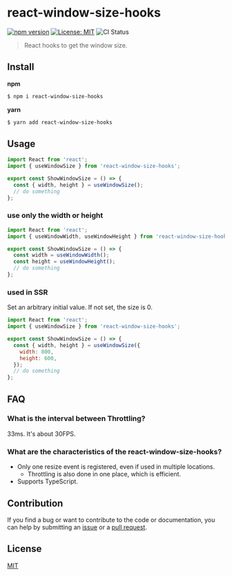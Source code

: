 # react-window-size-hooks

[![npm version](https://badge.fury.io/js/react-window-size-hooks.svg)](https://badge.fury.io/js/react-window-size-hooks)
[![License: MIT](https://img.shields.io/badge/License-MIT-green.svg)](https://opensource.org/licenses/MIT)
![CI Status](https://github.com/mya-ake/react-window-size-hooks/workflows/Main%20Workflow/badge.svg)

> React hooks to get the window size.

## Install

**npm**

```bash
$ npm i react-window-size-hooks
```

**yarn**

```bash
$ yarn add react-window-size-hooks
```

## Usage

```js
import React from 'react';
import { useWindowSize } from 'react-window-size-hooks';

export const ShowWindowSize = () => {
  const { width, height } = useWindowSize();
  // do something
};
```

### use only the width or height

```js
import React from 'react';
import { useWindowWidth, useWindowHeight } from 'react-window-size-hooks';

export const ShowWindowSize = () => {
  const width = useWindowWidth();
  const height = useWindowHeight();
  // do something
};
```

### used in SSR

Set an arbitrary initial value.
If not set, the size is 0.

```js
import React from 'react';
import { useWindowSize } from 'react-window-size-hooks';

export const ShowWindowSize = () => {
  const { width, height } = useWindowSize({
    width: 800,
    height: 600,
  });
  // do something
};
```

## FAQ

### What is the interval between Throttling?

33ms. It's about 30FPS.

### What are the characteristics of the react-window-size-hooks?

- Only one resize event is registered, even if used in multiple locations.
  - Throttling is also done in one place, which is efficient.
- Supports TypeScript.

## Contribution

If you find a bug or want to contribute to the code or documentation, you can help by submitting an [issue](https://github.com/mya-ake/react-window-size-hooks/issues) or a [pull request](https://github.com/mya-ake/react-window-size-hooks/pulls).

## License

[MIT](https://github.com/mya-ake/react-window-size-hooks/blob/master/LICENSE)

